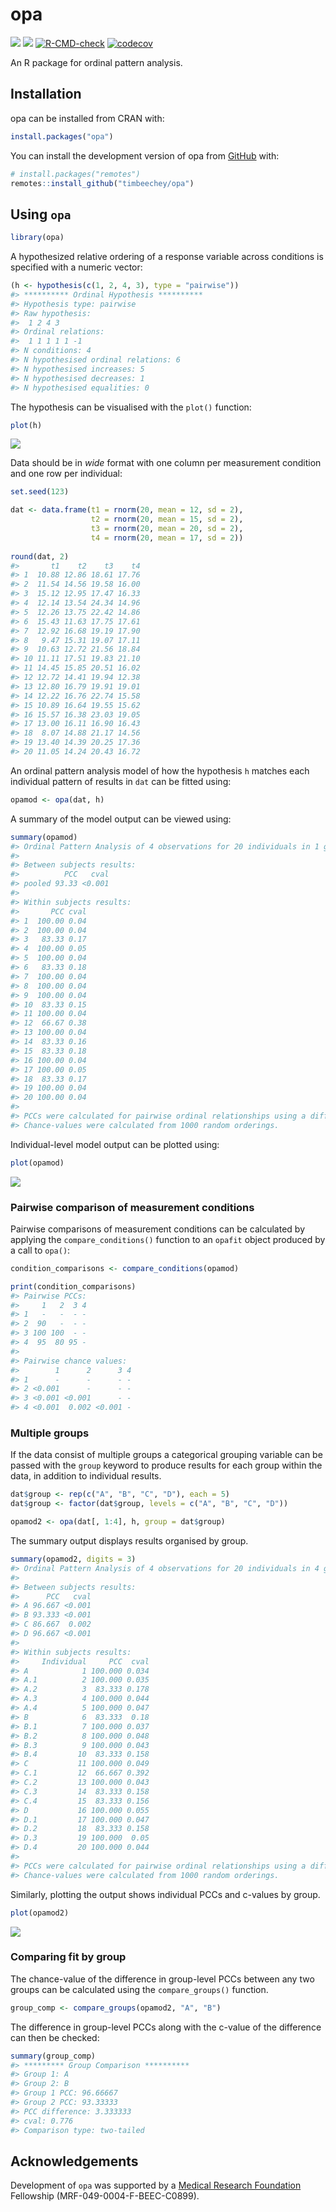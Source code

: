 
<!-- README.md is generated from README.Rmd. Please edit that file -->

# opa <a href="https://timbeechey.github.io/opa/"></a>

<!-- badges: start -->

![](https://www.r-pkg.org/badges/version-ago/opa?color=orange)
![](https://cranlogs.r-pkg.org/badges/grand-total/opa)
[![R-CMD-check](https://github.com/timbeechey/opa/actions/workflows/R-CMD-check.yaml/badge.svg)](https://github.com/timbeechey/opa/actions/workflows/R-CMD-check.yaml)
[![codecov](https://codecov.io/gh/timbeechey/opa/graph/badge.svg?token=Q3ZI7BBMIK)](https://codecov.io/gh/timbeechey/opa)
<!-- badges: end -->

An R package for ordinal pattern analysis.

## Installation

opa can be installed from CRAN with:

``` r
install.packages("opa")
```

You can install the development version of opa from
[GitHub](https://github.com/) with:

``` r
# install.packages("remotes")
remotes::install_github("timbeechey/opa")
```

## Using `opa`

``` r
library(opa)
```

A hypothesized relative ordering of a response variable across
conditions is specified with a numeric vector:

``` r
(h <- hypothesis(c(1, 2, 4, 3), type = "pairwise"))
#> ********** Ordinal Hypothesis **********
#> Hypothesis type: pairwise 
#> Raw hypothesis:
#>  1 2 4 3 
#> Ordinal relations:
#>  1 1 1 1 1 -1 
#> N conditions: 4 
#> N hypothesised ordinal relations: 6 
#> N hypothesised increases: 5 
#> N hypothesised decreases: 1 
#> N hypothesised equalities: 0
```

The hypothesis can be visualised with the `plot()` function:

``` r
plot(h)
```

<img src="man/figures/README-plot_hypothesis-1.png" style="display: block; margin: auto;" />

Data should be in *wide* format with one column per measurement
condition and one row per individual:

``` r
set.seed(123)

dat <- data.frame(t1 = rnorm(20, mean = 12, sd = 2),
                  t2 = rnorm(20, mean = 15, sd = 2),
                  t3 = rnorm(20, mean = 20, sd = 2),
                  t4 = rnorm(20, mean = 17, sd = 2))
                  
round(dat, 2)
#>       t1    t2    t3    t4
#> 1  10.88 12.86 18.61 17.76
#> 2  11.54 14.56 19.58 16.00
#> 3  15.12 12.95 17.47 16.33
#> 4  12.14 13.54 24.34 14.96
#> 5  12.26 13.75 22.42 14.86
#> 6  15.43 11.63 17.75 17.61
#> 7  12.92 16.68 19.19 17.90
#> 8   9.47 15.31 19.07 17.11
#> 9  10.63 12.72 21.56 18.84
#> 10 11.11 17.51 19.83 21.10
#> 11 14.45 15.85 20.51 16.02
#> 12 12.72 14.41 19.94 12.38
#> 13 12.80 16.79 19.91 19.01
#> 14 12.22 16.76 22.74 15.58
#> 15 10.89 16.64 19.55 15.62
#> 16 15.57 16.38 23.03 19.05
#> 17 13.00 16.11 16.90 16.43
#> 18  8.07 14.88 21.17 14.56
#> 19 13.40 14.39 20.25 17.36
#> 20 11.05 14.24 20.43 16.72
```

An ordinal pattern analysis model of how the hypothesis `h` matches each
individual pattern of results in `dat` can be fitted using:

``` r
opamod <- opa(dat, h)
```

A summary of the model output can be viewed using:

``` r
summary(opamod)
#> Ordinal Pattern Analysis of 4 observations for 20 individuals in 1 group 
#> 
#> Between subjects results:
#>          PCC   cval
#> pooled 93.33 <0.001
#> 
#> Within subjects results:
#>       PCC cval
#> 1  100.00 0.04
#> 2  100.00 0.04
#> 3   83.33 0.17
#> 4  100.00 0.05
#> 5  100.00 0.04
#> 6   83.33 0.18
#> 7  100.00 0.04
#> 8  100.00 0.04
#> 9  100.00 0.04
#> 10  83.33 0.15
#> 11 100.00 0.04
#> 12  66.67 0.38
#> 13 100.00 0.04
#> 14  83.33 0.16
#> 15  83.33 0.18
#> 16 100.00 0.04
#> 17 100.00 0.05
#> 18  83.33 0.17
#> 19 100.00 0.04
#> 20 100.00 0.04
#> 
#> PCCs were calculated for pairwise ordinal relationships using a difference threshold of 0.
#> Chance-values were calculated from 1000 random orderings.
```

Individual-level model output can be plotted using:

``` r
plot(opamod)
```

<img src="man/figures/README-plot_opamod1-1.png" style="display: block; margin: auto;" />

### Pairwise comparison of measurement conditions

Pairwise comparisons of measurement conditions can be calculated by
applying the `compare_conditions()` function to an `opafit` object
produced by a call to `opa()`:

``` r
condition_comparisons <- compare_conditions(opamod)

print(condition_comparisons)
#> Pairwise PCCs:
#>     1   2  3 4
#> 1   -   -  - -
#> 2  90   -  - -
#> 3 100 100  - -
#> 4  95  80 95 -
#> 
#> Pairwise chance values:
#>        1      2      3 4
#> 1      -      -      - -
#> 2 <0.001      -      - -
#> 3 <0.001 <0.001      - -
#> 4 <0.001  0.002 <0.001 -
```

### Multiple groups

If the data consist of multiple groups a categorical grouping variable
can be passed with the `group` keyword to produce results for each group
within the data, in addition to individual results.

``` r
dat$group <- rep(c("A", "B", "C", "D"), each = 5)
dat$group <- factor(dat$group, levels = c("A", "B", "C", "D"))

opamod2 <- opa(dat[, 1:4], h, group = dat$group)
```

The summary output displays results organised by group.

``` r
summary(opamod2, digits = 3)
#> Ordinal Pattern Analysis of 4 observations for 20 individuals in 4 groups 
#> 
#> Between subjects results:
#>      PCC   cval
#> A 96.667 <0.001
#> B 93.333 <0.001
#> C 86.667  0.002
#> D 96.667 <0.001
#> 
#> Within subjects results:
#>     Individual     PCC  cval
#> A            1 100.000 0.034
#> A.1          2 100.000 0.035
#> A.2          3  83.333 0.178
#> A.3          4 100.000 0.044
#> A.4          5 100.000 0.047
#> B            6  83.333  0.18
#> B.1          7 100.000 0.037
#> B.2          8 100.000 0.048
#> B.3          9 100.000 0.043
#> B.4         10  83.333 0.158
#> C           11 100.000 0.049
#> C.1         12  66.667 0.392
#> C.2         13 100.000 0.043
#> C.3         14  83.333 0.158
#> C.4         15  83.333 0.156
#> D           16 100.000 0.055
#> D.1         17 100.000 0.047
#> D.2         18  83.333 0.158
#> D.3         19 100.000  0.05
#> D.4         20 100.000 0.044
#> 
#> PCCs were calculated for pairwise ordinal relationships using a difference threshold of 0.
#> Chance-values were calculated from 1000 random orderings.
```

Similarly, plotting the output shows individual PCCs and c-values by
group.

``` r
plot(opamod2)
```

<img src="man/figures/README-plot_opamod2-1.png" style="display: block; margin: auto;" />

### Comparing fit by group

The chance-value of the difference in group-level PCCs between any two
groups can be calculated using the `compare_groups()` function.

``` r
group_comp <- compare_groups(opamod2, "A", "B")
```

The difference in group-level PCCs along with the c-value of the
difference can then be checked:

``` r
summary(group_comp)
#> ********* Group Comparison **********
#> Group 1: A 
#> Group 2: B 
#> Group 1 PCC: 96.66667 
#> Group 2 PCC: 93.33333 
#> PCC difference: 3.333333 
#> cval: 0.776 
#> Comparison type: two-tailed
```

## Acknowledgements

Development of `opa` was supported by a [Medical Research
Foundation](https://www.medicalresearchfoundation.org.uk/) Fellowship
(MRF-049-0004-F-BEEC-C0899).
